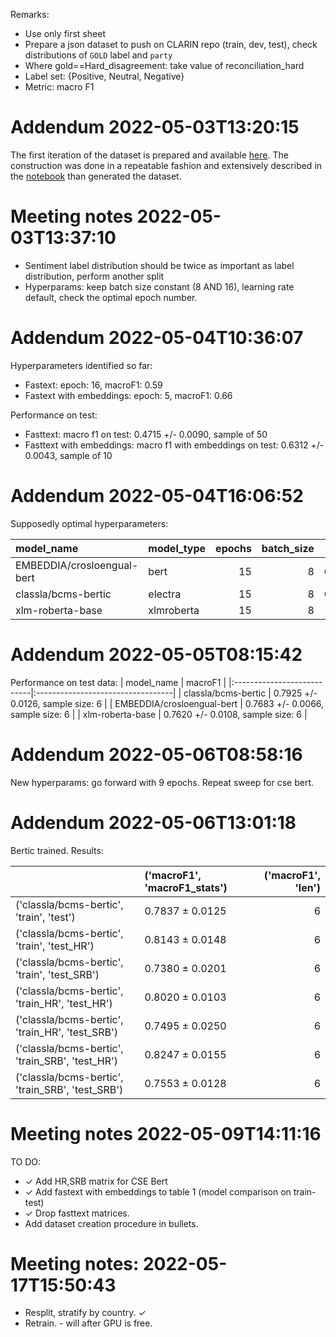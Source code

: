  
Remarks:
* Use only first sheet
* Prepare a json dataset to push on CLARIN repo (train, dev, test), check distributions of `GOLD` label and `party`
* Where gold==Hard_disagreement: take value of reconciliation_hard
* Label set: {Positive, Neutral, Negative}
* Metric: macro F1


# Addendum 2022-05-03T13:20:15

The first iteration of the dataset is prepared and available [here](bcm_polsent.jsonl). The construction was done in a repeatable fashion and extensively described in the [notebook](001_dataset_preparation.ipynb) than generated the dataset.

# Meeting notes 2022-05-03T13:37:10

* Sentiment label distribution should be twice as important as label distribution, perform another split
* Hyperparams: keep batch size constant (8 AND 16), learning rate default, check the optimal epoch number.


# Addendum 2022-05-04T10:36:07

Hyperparameters identified so far:
* Fastext: epoch: 16, macroF1: 0.59
* Fastext with embeddings: epoch: 5, macroF1: 0.66


Performance on test:
* Fasttext:  macro f1 on test: 0.4715 +/- 0.0090, sample of 50
* Fasttext with embeddings: macro f1 with embeddings on test: 0.6312 +/- 0.0043, sample of 10

# Addendum 2022-05-04T16:06:52

Supposedly optimal hyperparameters:

| model_name                 | model_type   |   epochs |   batch_size |   macroF1 |
|:---------------------------|:-------------|---------:|-------------:|----------:|
| EMBEDDIA/crosloengual-bert | bert         |       15 |            8 |  0.848155 |
| classla/bcms-bertic        | electra      |       15 |            8 |  0.856857 |
| xlm-roberta-base           | xlmroberta   |       15 |            8 |  0.82363  |



# Addendum 2022-05-05T08:15:42

Performance on test data: 
| model_name                 | macroF1                           |
|:---------------------------|:----------------------------------|
| classla/bcms-bertic        | 0.7925 +/- 0.0126, sample size: 6 |
| EMBEDDIA/crosloengual-bert | 0.7683 +/- 0.0066, sample size: 6 |
| xlm-roberta-base           | 0.7620 +/- 0.0108, sample size: 6 |

# Addendum 2022-05-06T08:58:16

New hyperparams: go forward with 9 epochs. Repeat sweep for cse bert. 

# Addendum 2022-05-06T13:01:18

Bertic trained. Results:

|                                                  | ('macroF1', 'macroF1_stats')   |   ('macroF1', 'len') |
|:-------------------------------------------------|:-------------------------------|---------------------:|
| ('classla/bcms-bertic', 'train', 'test')         | 0.7837 ± 0.0125                |                    6 |
| ('classla/bcms-bertic', 'train', 'test_HR')      | 0.8143 ± 0.0148                |                    6 |
| ('classla/bcms-bertic', 'train', 'test_SRB')     | 0.7380 ± 0.0201                |                    6 |
| ('classla/bcms-bertic', 'train_HR', 'test_HR')   | 0.8020 ± 0.0103                |                    6 |
| ('classla/bcms-bertic', 'train_HR', 'test_SRB')  | 0.7495 ± 0.0250                |                    6 |
| ('classla/bcms-bertic', 'train_SRB', 'test_HR')  | 0.8247 ± 0.0155                |                    6 |
| ('classla/bcms-bertic', 'train_SRB', 'test_SRB') | 0.7553 ± 0.0128                |                    6 |



# Meeting notes 2022-05-09T14:11:16

TO DO:
* ✓ Add HR,SRB matrix for CSE Bert
* ✓ Add fastext with embeddings to table 1 (model comparison on train-test)
* ✓ Drop fasttext matrices. 
* Add dataset creation procedure in bullets.



# Meeting notes: 2022-05-17T15:50:43

* Resplit, stratify by country. ✓
* Retrain. - will after GPU is free.
